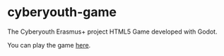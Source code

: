 # cyberyouth-game

The Cyberyouth Erasmus+ project HTML5 Game developed with Godot.

You can play the game [here](https://cyberyouth-project.itch.io/cyberyouth-app).
